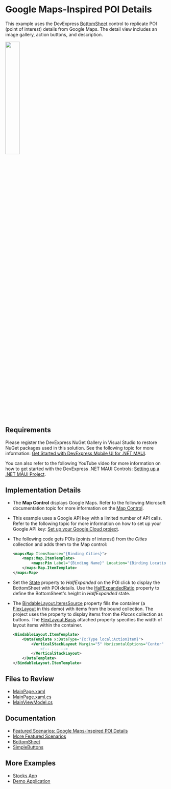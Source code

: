 # Google Maps-Inspired POI Details

This example uses the DevExpress [BottomSheet](xref:DevExpress.Maui.Controls.BottomSheet) control to replicate POI (point of interest) details from Google Maps. The detail view includes an image gallery, action buttons, and description.

<img src="https://github.com/DevExpress-Examples/maui-bottom-sheet/assets/12169834/20ae4825-4c89-4346-8730-f0481c233714" width="30%"/>


## Requirements

Please register the DevExpress NuGet Gallery in Visual Studio to restore NuGet packages used in this solution. See the following topic for more information: [Get Started with DevExpress Mobile UI for .NET MAUI](https://docs.devexpress.com/MAUI/403249/get-started).

You can also refer to the following YouTube video for more information on how to get started with the DevExpress .NET MAUI Controls: [Setting up a .NET MAUI Project](https://www.youtube.com/watch?v=juJvl5UicIQ).

## Implementation Details

* The **Map Control** displays Google Maps. Refer to the following Microsoft documentation topic for more information on the [Map Control](https://docs.microsoft.com/en-us/dotnet/maui/user-interface/controls/map). 
* This example uses a Google API key with a limited number of API calls. Refer to the following topic for more information on how to set up your Google API key: [Set up your Google Cloud project](https://developers.google.com/maps/documentation/android-sdk/cloud-setup).
* The following code gets POIs (points of interest) from the *Cities* collection and adds them to the Map control: 
    ```xml
    <maps:Map ItemsSource="{Binding Cities}">
        <maps:Map.ItemTemplate>
            <maps:Pin Label="{Binding Name}" Location="{Binding Location}" MarkerClicked="Pin_MarkerClicked" Type="Place"/>
        </maps:Map.ItemTemplate>
    </maps:Map>
    ``` 
* Set the [State](https://docs.devexpress.com/MAUI/DevExpress.Maui.Controls.BottomSheet.State) property to *HalfExpanded* on the POI click to display the BottomSheet with POI details. Use the [HalfExpandedRatio](https://docs.devexpress.com/MAUI/DevExpress.Maui.Controls.BottomSheet.HalfExpandedRatio) property to define the BottomSheet's height in *HalfExpanded* state.
* The [BindableLayout.ItemsSource](https://learn.microsoft.com/en-us/dotnet/maui/user-interface/layouts/bindablelayout) property fills the container (a [FlexLayout](https://learn.microsoft.com/en-us/dotnet/maui/user-interface/layouts/flexlayout) in this demo) with items from the bound collection. The project uses the property to display items from the *Places* collection as buttons. The [FlexLayout.Basis](https://docs.microsoft.com/en-us/dotnet/api/xamarin.forms.flexlayout.basis?view=xamarin-forms) attached property specifies the width of layout items within the container.
  
    ```xml
    <BindableLayout.ItemTemplate>
        <DataTemplate x:DataType="{x:Type local:ActionItem}">
            <VerticalStackLayout Margin="5" HorizontalOptions="Center" FlexLayout.Basis="25%">
                <!-- ... -->
            </VerticalStackLayout>
        </DataTemplate>
    </BindableLayout.ItemTemplate>
    ```

## Files to Review

<!-- default file list -->
* [MainPage.xaml](MainPage.xaml)
* [MainPage.xaml.cs](MainPage.xaml.cs)
* [MainViewModel.cs](MainViewModel.cs)
<!-- default file list end -->

## Documentation

- [Featured Scenarios: Google Maps-Inspired POI Details](https://docs.devexpress.com/MAUI/404467/)
- [More Featured Scenarios](https://docs.devexpress.com/MAUI/404291/scenarios)
- [BottomSheet](https://docs.devexpress.com/MAUI/DevExpress.Maui.Controls.BottomSheet?v=23.1)
- [SimpleButtons](https://docs.devexpress.com/Maui/DevExpress.Maui.Controls.SimpleButton)

## More Examples

* [Stocks App](https://github.com/DevExpress-Examples/maui-stocks-mini)
* [Demo Application](https://github.com/DevExpress-Examples/maui-demo-app)
